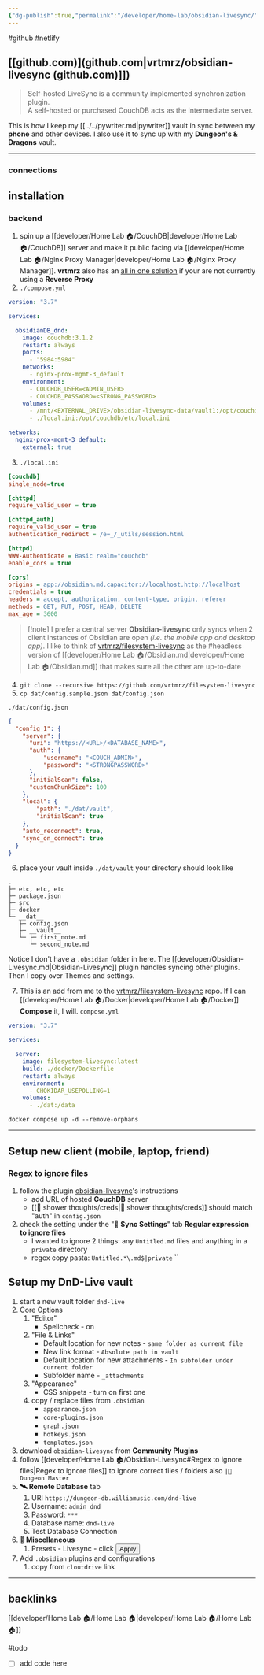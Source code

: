 ```yaml
---
{"dg-publish":true,"permalink":"/developer/home-lab/obsidian-livesync/","noteIcon":""}
---
```


#github #netlify 

## [[github.com)](github.com\|vrtmrz/obsidian-livesync (github.com)]])
> Self-hosted LiveSync is a community implemented  synchronization plugin.  
> A self-hosted or purchased CouchDB acts as the intermediate server. 

This is how I keep my [[../../pywriter.md\|pywriter]] vault in sync between my **phone** and other devices. I also use it to sync up with my **Dungeon's & Dragons** vault.

---

### connections


## installation
### backend
1. spin up a [[developer/Home Lab 🏠/CouchDB\|developer/Home Lab 🏠/CouchDB]] server and make it public facing via [[developer/Home Lab 🏠/Nginx Proxy Manager\|developer/Home Lab 🏠/Nginx Proxy Manager]]. **vrtmrz** also has an [all in one solution](https://github.com/vrtmrz/self-hosted-livesync-server) if your are not currently using a **Reverse Proxy**
2. `./compose.yml`
```yaml
version: "3.7"

services:

  obsidianDB_dnd:
    image: couchdb:3.1.2
    restart: always
    ports:
      - "5984:5984"
    networks:
      - nginx-prox-mgmt-3_default
    environment:
      - COUCHDB_USER=<ADMIN_USER>
      - COUCHDB_PASSWORD=<STRONG_PASSWORD>
    volumes:
      - /mnt/<EXTERNAL_DRIVE>/obsidian-livesync-data/vault1:/opt/couchdb/data
      - ./local.ini:/opt/couchdb/etc/local.ini

networks:
  nginx-prox-mgmt-3_default:
    external: true
```

3. `./local.ini`
```ini
[couchdb]
single_node=true

[chttpd]
require_valid_user = true

[chttpd_auth]
require_valid_user = true
authentication_redirect = /e=_/_utils/session.html

[httpd]
WWW-Authenticate = Basic realm="couchdb"
enable_cors = true

[cors]
origins = app://obsidian.md,capacitor://localhost,http://localhost
credentials = true
headers = accept, authorization, content-type, origin, referer
methods = GET, PUT, POST, HEAD, DELETE
max_age = 3600
```

> [!note] I prefer a central server
> **Obsidian-livesync** only syncs when 2 client instances of Obsidian are open *(i.e. the mobile app and desktop app)*. I like to think of [vrtmrz/filesystem-livesync](https://github.com/vrtmrz/filesystem-livesync) as the #headless version of [[developer/Home Lab 🏠/Obsidian.md\|developer/Home Lab 🏠/Obsidian.md]] that makes sure all the other are up-to-date

4. `git clone --recursive https://github.com/vrtmrz/filesystem-livesync `
5. `cp dat/config.sample.json dat/config.json`

`./dat/config.json`
```json
{
  "config_1": {
    "server": {
      "uri": "https://<URL>/<DATABASE_NAME>",
      "auth": {
          "username": "<COUCH_ADMIN>",
          "password": "<STRONGPASSWORD>"
      },
      "initialScan": false,
      "customChunkSize": 100
    },
    "local": {
        "path": "./dat/vault",
        "initialScan": true
    },
    "auto_reconnect": true,
    "sync_on_connect": true
  }
}
```
6. place your vault inside `./dat/vault`
your directory should look like
```
.
├─ etc, etc, etc
├─ package.json
├─ src
├─ docker
└─ __dat__
   ├─ config.json
   ├─ __vault__
   └─ ├─ first_note.md
	  └─ second_note.md
```

Notice I don't have a `.obsidian` folder in here. The [[developer/Obsidian-Livesync.md\|Obsidian-Livesync]] plugin handles syncing other plugins. Then I copy over Themes and settings. 

7. This is an add from me to the [vrtmrz/filesystem-livesync](https://github.com/vrtmrz/filesystem-livesync) repo. If I can [[developer/Home Lab 🏠/Docker\|developer/Home Lab 🏠/Docker]] **Compose** it, I will.
`compose.yml`
```yaml
version: "3.7"

services:

  server:
    image: filesystem-livesync:latest
    build: ./docker/Dockerfile
    restart: always
    environment:
      - CHOKIDAR_USEPOLLING=1
    volumes:
      - ./dat:/data
```
`docker compose up -d --remove-orphans`

---
## Setup new client (mobile, laptop, friend)
### Regex to ignore files
1. follow the plugin [obsidian-livesync](https://github.com/vrtmrz/obsidian-livesync)'s instructions
	- add URL of hosted **CouchDB** server
	- [[🚿 shower thoughts/creds\|🚿 shower thoughts/creds]] should match "auth" in `config.json`
2. check the setting under the "🔁 **Sync Settings**" tab **Regular expression to ignore files**
	- I wanted to ignore 2 things: any `Untitled.md` files and anything in a `private` directory
	- regex copy pasta: `Untitled.*\.md$|private`
``


## Setup my DnD-Live vault
1. start a new vault folder `dnd-live`
2. Core Options
	1. "Editor"
		- Spellcheck - on
	2. "File & Links" 
		- Default location for new notes - `same folder as current file`
		- New link format - `Absolute path in vault` 
		- Default location for new attachments - `In subfolder under current folder` 
		- Subfolder name - `_attachments`
	3. "Appearance"
		- CSS snippets - turn on first one
	4. copy / replace files from `.obsidian`
		- `appearance.json`
		- `core-plugins.json`
		- `graph.json`
		- `hotkeys.json`
		- `templates.json`
1. download `obsidian-livesync` from **Community Plugins**
2. follow [[developer/Home Lab 🏠/Obsidian-Livesync#Regex to ignore files\|Regex to ignore files]] to ignore correct files / folders also `|📁 Dungeon Master`
3. **🛰 Remote Database** tab
	1. URI `https://dungeon-db.williamusic.com/dnd-live`
	2. Username: `admin_dnd`
	3. Password: `***`
	4. Database name: `dnd-live`
	5. Test Database Connection
4. **🔧 Miscellaneous**
	1. Presets - Livesync - click <button>Apply</button>
5. Add `.obsidian` plugins and configurations
	1. copy from `cloutdrive` link

---
## backlinks
[[developer/Home Lab 🏠/Home Lab 🏠\|developer/Home Lab 🏠/Home Lab 🏠]]

#todo 
- [ ] add code here
